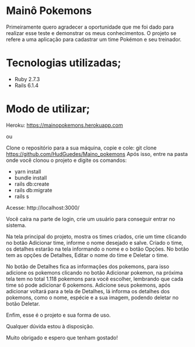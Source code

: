 <h1 class="text-center">Mainô Pokemons</h1>

Primeiramente quero agradecer a oportunidade que me foi dado para realizar esse teste e demonstrar os meus conhecimentos. O projeto se refere a uma aplicação para cadastrar um time Pokémon e seu treinador.

<h1>Tecnologias utilizadas;</h1>

- Ruby 2.7.3
- Rails 6.1.4

<h1>Modo de utilizar;</h1>

Heroku: https://mainopokemons.herokuapp.com

ou

Clone o repositório para a sua máquina, copie e cole: git clone https://github.com/HudGuedes/Maino_pokemons Após isso, entre na pasta onde você clonou o projeto e digite os comandos:

- yarn install
- bundle install
- rails db:create
- rails db:migrate
- rails s

Acesse: http://localhost:3000/

Você caíra na parte de login, crie um usuário para conseguir entrar no sistema.

Na tela principal do projeto, mostra os times criados, crie um time clicando no botão Adicionar time, informe o nome desejado e salve. Criado o time, os detalhes estarão na tela informando o nome e o botão Opções. No botão tem as opções de Detalhes, Editar o nome do time e Deletar o time. 

No botão de Detalhes fica as informações dos pokemons, para isso adicione os pokemons clicando no botão Adicionar pokemon, na próxima tela tem no total 1.118 pokemons para você escolher, lembrando que cada time só pode adicionar 6 pokemons. Adicione seus pokemons, após adicionar voltará para a tela de Detalhes, lá informa os detalhes dos pokemons, como o nome, espécie e a sua imagem, podendo deletar no botão Deletar.

Enfim, esse é o projeto e sua forma de uso.

Qualquer dúvida estou à disposição.

Muito obrigado e espero que tenham gostado!
